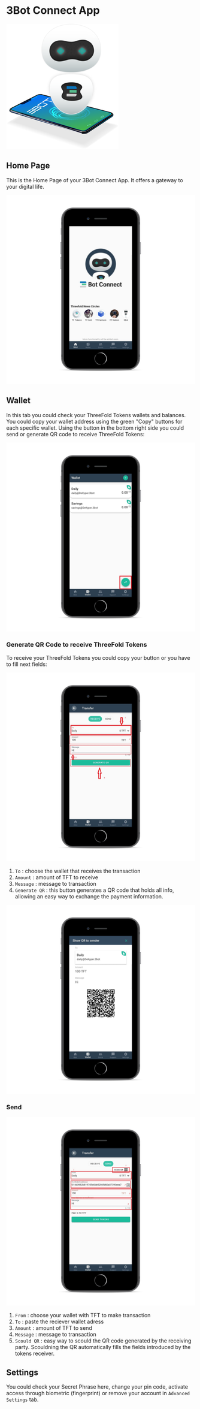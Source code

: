 <!--- original content: https://github.com/Threefoldfoundation/info_Threefold/tree/development/src/docs/token/apps_wallets --->
# 3Bot Connect App

![](./img/3bot_intro.png)

## Home Page

This is the Home Page of your 3Bot Connect App. It offers a gateway to your digital life. 

![](./img/3bot_home_page.png )

## Wallet

In this tab you could check your ThreeFold Tokens wallets and balances. You could copy your wallet address using the green "Copy" buttons for each specific wallet. Using the button in the bottom right side you could send or generate QR code to receive ThreeFold Tokens:

![](./img/3bot_wallet_1.png )


### Generate QR Code to receive ThreeFold Tokens

To receive your ThreeFold Tokens you could copy your button or you have to fill next fields:

![](./img/3bot_wallet_2.png)

1) `To` : choose the wallet that receives the transaction
2) `Amount` : amount of TFT to receive
3) `Message` : message to transaction
4) `Generate QR` : this button generates a QR code that holds all info, allowing an easy way to exchange the payment information. 

![](./img/3bot_wallet_3.png )

### Send


![](./img/3bot_wallet_4.png )

1) `From` : choose your wallet with TFT to make transaction
2) `To` : paste the reciever wallet adress
3) `Amount` : amount of TFT to send
4) `Message` : message to transaction
5) `Scould QR` : easy way to scould the QR code generated by the receiving party. Scouldning the QR automatically fills the fields introduced by the tokens receiver. 

## Settings
You could check your Secret Phrase here, change your pin code, activate access through biometric (fingerprint) or remove your account in `Advanced Settings` tab.

